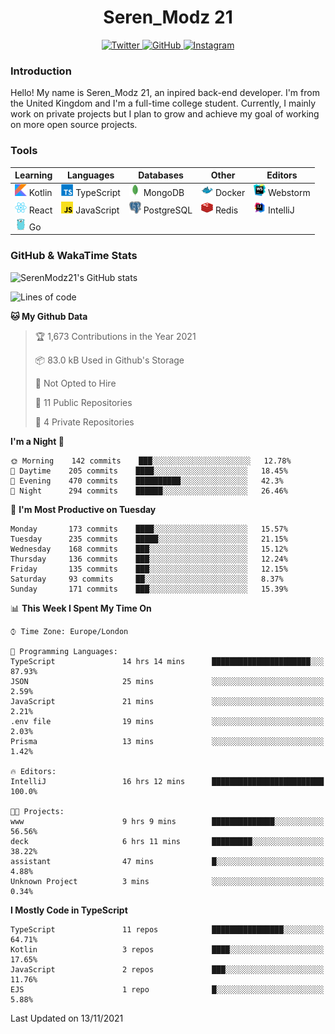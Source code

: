 <div align="center">
  <h1>Seren_Modz 21</h1>
  <a href="https://twitter.com/SerenModz21">
    <img alt="Twitter" src="https://img.shields.io/badge/twitter%20-%231DA1F2.svg?&style=for-the-badge&logo=Twitter&logoColor=white">
  </a>
  <a href="https://github.com/SerenModz21">
    <img alt="GitHub" src="https://img.shields.io/badge/github%20-%23121011.svg?&style=for-the-badge&logo=github&logoColor=white">
  </a>
  <a href="https://www.instagram.com/serenmodz21">
    <img alt="Instagram" src="https://img.shields.io/badge/instagram%20-%23E4405F.svg?&style=for-the-badge&logo=Instagram&logoColor=white">
  </a>
</div>

### Introduction

Hello! My name is Seren_Modz 21, an inpired back-end developer. I'm from the United Kingdom and I'm a full-time college student. Currently, I mainly work on private projects but I plan to grow and achieve my goal of working on more open source projects. 

### Tools

 **Learning**                                        | **Languages**                                               | **Databases**                                               | **Other**                                           | **Editors**                                                  
-----------------------------------------------------|-------------------------------------------------------------|-------------------------------------------------------------|-----------------------------------------------------|--------------------------------------------------------------
 <img width="19px" src="./assets/kotlin.svg"> Kotlin | <img width="19px" src="./assets/typescript.svg"> TypeScript | <img width="19px" src="./assets/mongodb.svg"> MongoDB       | <img width="19px" src="./assets/docker.svg"> Docker | <img width="19px" src="./assets/webstorm.svg"> Webstorm      
 <img width="19px" src="./assets/react.svg"> React   | <img width="19px" src="./assets/javascript.svg"> JavaScript | <img width="19px" src="./assets/postgresql.svg"> PostgreSQL | <img width="19px" src="./assets/redis.svg"> Redis   | <img width="19px" src="./assets/intellij-idea.svg"> IntelliJ
 <img width="19px" src="./assets/go.svg"> Go         |                                                             |                                                             |                                                     |                                                                                                               

### GitHub & WakaTime Stats

![SerenModz21's GitHub stats](https://github-readme-stats.vercel.app/api?username=SerenModz21&show_icons=true&theme=dark)

<!--START_SECTION:waka-->
![Lines of code](https://img.shields.io/badge/From%20Hello%20World%20I%27ve%20Written-36881%20lines%20of%20code-blue)

**🐱 My Github Data** 

> 🏆 1,673 Contributions in the Year 2021
 > 
> 📦 83.0 kB Used in Github's Storage 
 > 
> 🚫 Not Opted to Hire
 > 
> 📜 11 Public Repositories 
 > 
> 🔑 4 Private Repositories  
 > 
**I'm a Night 🦉** 

```text
🌞 Morning    142 commits    ███░░░░░░░░░░░░░░░░░░░░░░   12.78% 
🌆 Daytime    205 commits    ████░░░░░░░░░░░░░░░░░░░░░   18.45% 
🌃 Evening    470 commits    ██████████░░░░░░░░░░░░░░░   42.3% 
🌙 Night      294 commits    ██████░░░░░░░░░░░░░░░░░░░   26.46%

```
📅 **I'm Most Productive on Tuesday** 

```text
Monday       173 commits    ████░░░░░░░░░░░░░░░░░░░░░   15.57% 
Tuesday      235 commits    █████░░░░░░░░░░░░░░░░░░░░   21.15% 
Wednesday    168 commits    ███░░░░░░░░░░░░░░░░░░░░░░   15.12% 
Thursday     136 commits    ███░░░░░░░░░░░░░░░░░░░░░░   12.24% 
Friday       135 commits    ███░░░░░░░░░░░░░░░░░░░░░░   12.15% 
Saturday     93 commits     ██░░░░░░░░░░░░░░░░░░░░░░░   8.37% 
Sunday       171 commits    ███░░░░░░░░░░░░░░░░░░░░░░   15.39%

```


📊 **This Week I Spent My Time On** 

```text
⌚︎ Time Zone: Europe/London

💬 Programming Languages: 
TypeScript               14 hrs 14 mins      ██████████████████████░░░   87.93% 
JSON                     25 mins             ░░░░░░░░░░░░░░░░░░░░░░░░░   2.59% 
JavaScript               21 mins             ░░░░░░░░░░░░░░░░░░░░░░░░░   2.21% 
.env file                19 mins             ░░░░░░░░░░░░░░░░░░░░░░░░░   2.03% 
Prisma                   13 mins             ░░░░░░░░░░░░░░░░░░░░░░░░░   1.42%

🔥 Editors: 
IntelliJ                 16 hrs 12 mins      █████████████████████████   100.0%

🐱‍💻 Projects: 
www                      9 hrs 9 mins        ██████████████░░░░░░░░░░░   56.56% 
deck                     6 hrs 11 mins       █████████░░░░░░░░░░░░░░░░   38.22% 
assistant                47 mins             █░░░░░░░░░░░░░░░░░░░░░░░░   4.88% 
Unknown Project          3 mins              ░░░░░░░░░░░░░░░░░░░░░░░░░   0.34%

```

**I Mostly Code in TypeScript** 

```text
TypeScript               11 repos            ████████████████░░░░░░░░░   64.71% 
Kotlin                   3 repos             ████░░░░░░░░░░░░░░░░░░░░░   17.65% 
JavaScript               2 repos             ███░░░░░░░░░░░░░░░░░░░░░░   11.76% 
EJS                      1 repo              █░░░░░░░░░░░░░░░░░░░░░░░░   5.88%

```



 Last Updated on 13/11/2021
<!--END_SECTION:waka-->
